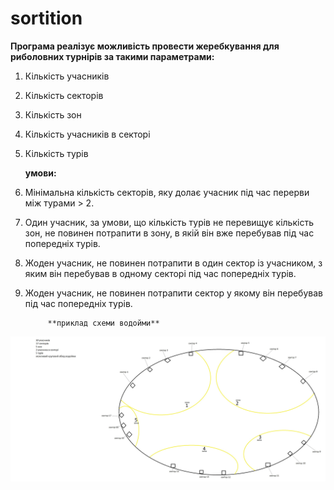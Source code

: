 # sortition

**Програма реалізує можливість провести жеребкування для риболовних турнірів за такими параметрами:**
1. Кількість учасників
2. Кількість секторів
3. Кількість зон
4. Кількість учасників в секторі
5. Кількість турів

	**умови:**
1. Мінімальна кількість секторів, яку долає учасник під час перерви між турами > 2.
2. Один учасник, за умови, що кількість турів не перевищує кількість зон, не повинен потрапити в зону, в якій він вже перебував під час попередніх турів.
3. Жоден учасник, не повинен потрапити в один сектор із учасником, з яким він перебував в одному секторі під час попередніх турів.
4. Жоден учасник, не повинен потрапити сектор у якому він перебував під час попередніх турів.

			**приклад схеми водойми**

![](https://github.com/apoplavs/sortition/blob/master/lakeScheme.jpg)
